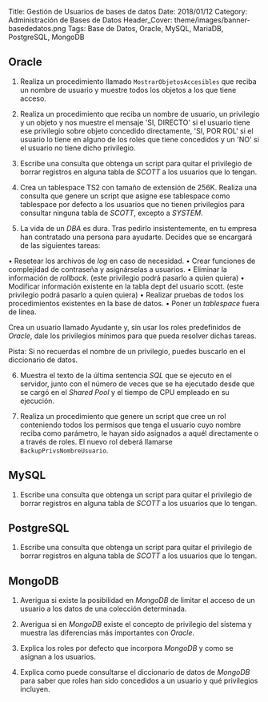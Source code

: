 Title: Gestión de Usuarios de bases de datos
Date: 2018/01/12
Category: Administración de Bases de Datos
Header_Cover: theme/images/banner-basededatos.png
Tags: Base de Datos, Oracle, MySQL, MariaDB, PostgreSQL, MongoDB

## Oracle

1. Realiza un procedimiento llamado `MostrarObjetosAccesibles` que reciba un nombre de usuario y muestre todos los objetos a los que tiene acceso.

2. Realiza un procedimiento que reciba un nombre de usuario, un privilegio y un objeto y nos muestre el mensaje 'SI, DIRECTO' si el usuario tiene ese privilegio sobre objeto concedido directamente, 'SI, POR ROL' si el usuario lo tiene en alguno de los roles que tiene concedidos y un 'NO' si el usuario no tiene dicho privilegio.

3. Escribe una consulta que obtenga un script para quitar el privilegio de borrar registros en alguna tabla de *SCOTT* a los usuarios que lo tengan.

4. Crea un tablespace TS2 con tamaño de extensión de 256K. Realiza una consulta que genere un script que asigne ese tablespace como tablespace por defecto a los usuarios que no tienen privilegios para consultar ninguna tabla de *SCOTT*, excepto a *SYSTEM*.

5. La vida de un *DBA* es dura. Tras pedirlo insistentemente, en tu empresa han contratado una persona para ayudarte. Decides que se encargará de las siguientes tareas:

• Resetear los archivos de *log* en caso de necesidad.
• Crear funciones de complejidad de contraseña y asignárselas a  usuarios.
• Eliminar la información de *rollback*. (este privilegio podrá pasarlo a quien quiera)
• Modificar información existente en la tabla dept del usuario scott. (este privilegio podrá pasarlo a quien quiera)
• Realizar pruebas de todos los procedimientos existentes en la base de datos.
• Poner un *tablespace* fuera de línea.

Crea un usuario llamado Ayudante y, sin usar los roles predefinidos de *Oracle*, dale  los privilegios mínimos para que pueda resolver dichas tareas.

Pista: Si no recuerdas el nombre de un privilegio, puedes buscarlo en el diccionario de datos.

6. Muestra el texto de la última sentencia *SQL* que se ejecuto en el servidor, junto con el número de veces que se ha ejecutado desde que se cargó en el *Shared Pool* y el tiempo de CPU empleado en su ejecución.

7. Realiza un procedimiento que genere un script que cree un rol conteniendo todos los permisos que tenga el usuario cuyo nombre reciba como parámetro, le hayan sido asignados a aquél directamente o a través de roles. El nuevo rol deberá llamarse `BackupPrivsNombreUsuario`.

## MySQL

1. Escribe una consulta que obtenga un script para quitar el privilegio de borrar registros en alguna tabla de *SCOTT* a los usuarios que lo tengan.

## PostgreSQL

1. Escribe una consulta que obtenga un script para quitar el privilegio de borrar registros en alguna tabla de *SCOTT* a los usuarios que lo tengan.

## MongoDB

1. Averigua si existe la posibilidad en *MongoDB* de limitar el acceso de un usuario a los datos de una colección determinada.

2. Averigua si en *MongoDB* existe el concepto de privilegio del sistema y muestra las diferencias más importantes con *Oracle*.

3. Explica los roles por defecto que incorpora *MongoDB* y como se asignan a los usuarios.

4. Explica como puede consultarse el diccionario de datos de *MongoDB* para saber que roles han sido concedidos a un usuario y qué privilegios incluyen.
